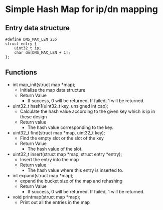 # Simple Hash Map for ip/dn mapping

## Entry data structure
```sh=
#define DNS_MAX_LEN 255
struct entry {
	uint32_t ip;
	char dn[DNS_MAX_LEN + 1];
};
```

## Functions
- int map_init(struct map *map);
	- Initialize the map data structure
	- Return Value
		- If success, 0 will be returned. If failed, 1 will be returned.
- uint32_t hash1(uint32_t key, unsigned int cap); 
	- Calculate the hash value according to the given key which is ip in these design
	- Return value
		- The hash value corresponding to the key.
- uint32_t find(struct map *map, uint32_t key);
	- Find the empty slot or the slot of the key
	- Return Value
		- The hash value of the slot.
- uint32_t insert(struct map *map, struct entry *entry);
	- Insert the entry into the map
	- Return value
		- The hash value where this entry is inserted to.
- int expand(struct map *map);
	- expand the bucket size of the map and rehashing
	- Return Value
		- If success, 0 will be returned. If failed, 1 will be returned.
- void printmap(struct map *map);
	- Print out all the entries in the map

